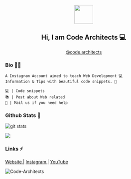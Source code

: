 <!--
**code-architects/code-architects** is a ✨ _special_ ✨ repository because its `README.md` (this file) appears on your GitHub profile.

Here are some ideas to get you started:

- 🔭 I’m currently working on ...
- 🌱 I’m currently learning ...
- 👯 I’m looking to collaborate on ...
- 🤔 I’m looking for help with ...
- 💬 Ask me about ...
- 📫 How to reach me: ...
- 😄 Pronouns: ...
- ⚡ Fun fact: ...
-->


<p align="center">
  <img src="https://raw.githubusercontent.com/code-architects/code-architects/master/logo%20-%20400%20-%201.png" width="60ox" height="60px" />
</p>

<h2 align="center"> Hi, I am Code Architects 💻 </h2>
<p align="center"><a href="https://www.instargram.com/code.archiects">@code.architects</a></p>

### Bio 👨‍🦱
```
A Instagram Account aimed to teach Web Development 💻 
Information & Tips with beautiful code snippets. 🌈

💻 | Code snippets
📚 | Post about Web related
💬 | Mail us if you need help
```

### Github Stats 💯
<img src="https://github-readme-stats.vercel.app/api/?username=code-architects&show_icons=true" alt="git stats">

![](https://github-readme-stats.vercel.app/api/top-langs/?username=code-architects)

### Links ⚡
<a href="https://code-architects.github.io" target="_blank"> Website </a> | <a href="https://www.instagram.com/code.architects"> Instagram </a> | <a href="https://www.youtube.com/channel/UCSCMabxk13HlVU-7pahvGyg"> YouTube </a>

<img src="https://komarev.com/ghpvc/?username=code-architects" alt="Code-Architects" />
